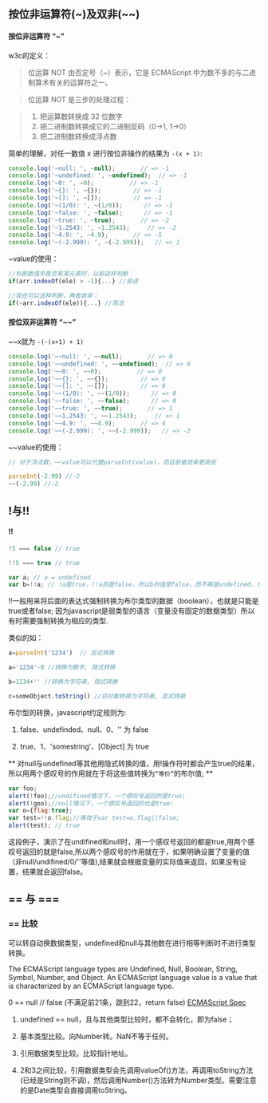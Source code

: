 ## 按位非运算符(~)及双非(~~)

#### 按位非运算符 “~”

w3c的定义：

>位运算 NOT 由否定号（~）表示，它是 ECMAScript 中为数不多的与二进制算术有关的运算符之一。

>位运算 NOT 是三步的处理过程：

>1. 把运算数转换成 32 位数字
>2. 把二进制数转换成它的二进制反码（0->1, 1->0）
>3. 把二进制数转换成浮点数

简单的理解，对任一数值 x 进行按位非操作的结果为 `-(x + 1)`:

```js
console.log('~null: ', ~null);       // => -1
console.log('~undefined: ', ~undefined);  // => -1
console.log('~0: ', ~0);          // => -1
console.log('~{}: ', ~{});         // => -1
console.log('~[]: ', ~[]);         // => -1
console.log('~(1/0): ', ~(1/0));      // => -1
console.log('~false: ', ~false);      // => -1
console.log('~true: ', ~true);       // => -2
console.log('~1.2543: ', ~1.2543);     // => -2
console.log('~4.9: ', ~4.9);       // => -5
console.log('~(-2.999): ', ~(-2.999));   // => 1
```

~value的使用：

```js
//判断数值中是否有某元素时，以前这样判断：
if(arr.indexOf(ele) > -1){...} //易读

//现在可以这样判断，两者效率：
if(~arr.indexOf(ele)){...} //简洁
```

#### 按位双非运算符 “~~”

~~x就为 `-(-(x+1) + 1)`

```js
console.log('~~null: ', ~~null);       // => 0
console.log('~~undefined: ', ~~undefined);  // => 0
console.log('~~0: ', ~~0);          // => 0
console.log('~~{}: ', ~~{});         // => 0
console.log('~~[]: ', ~~[]);         // => 0
console.log('~~(1/0): ', ~~(1/0));      // => 0
console.log('~~false: ', ~~false);      // => 0
console.log('~~true: ', ~~true);       // => 1
console.log('~~1.2543: ', ~~1.2543);     // => 1
console.log('~~4.9: ', ~~4.9);       // => 4
console.log('~~(-2.999): ', ~~(-2.999));   // => -2
```

~~value的使用：
```js
// 对于浮点数，~~value可以代替parseInt(value)，而且前者效率更高些

parseInt(-2.99) //-2
~~(-2.99) //-2
```

## !与!!

#### !!

```js
!5 === false // true

!!5 === true // true

var a; // a = undefined
var b=!!a; // !a是true，!!a则是false，所以b的值是false，而不再是undefined，也非其它值.
``` 

!!一般用来将后面的表达式强制转换为布尔类型的数据（boolean），也就是只能是true或者false;
因为javascript是弱类型的语言（变量没有固定的数据类型）所以有时需要强制转换为相应的类型.

类似的如：

```js
a=parseInt('1234')  // 显式转换

a='1234'-0 //转换为数字, 隐式转换

b=1234+'' //转换为字符串, 隐式转换

c=someObject.toString() //将对象转换为字符串, 显式转换
```

布尔型的转换，javascript约定规则为:

1. false、undefinded、null、0、'' 为 false

2. true、1、'somestring'、[Object] 为 true

** 对null与undefined等其他用隐式转换的值，用!操作符时都会产生true的结果，所以用两个感叹号的作用就在于将这些值转换为`“等价”`的布尔值; **

```js
var foo;  
alert(!foo);//undifined情况下，一个感叹号返回的是true;  
alert(!goo);//null情况下，一个感叹号返回的也是true;  
var o={flag:true};  
var test=!!o.flag;//等效于var test=o.flag||false;  
alert(test); // true
```
这段例子，演示了在undifined和null时，用一个感叹号返回的都是true,用两个感叹号返回的就是false,所以两个感叹号的作用就在于，如果明确设置了变量的值（非null/undifined/0/''等值),结果就会根据变量的实际值来返回，如果没有设置，结果就会返回false。

## == 与 ===

### == 比较

可以转自动换数据类型，undefined和null与其他数在进行相等判断时不进行类型转换。

The ECMAScript language types are Undefined, Null, Boolean, String, Symbol, Number, and Object. An ECMAScript language value is a value that is characterized by an ECMAScript language type.

0 == null // false (不满足前21条，跳到22，return false) [ECMAScript Spec](http://interglacial.com/javascript_spec/a-11.html#a-11.9.3)

1. undefined == null，且与其他类型比较时，都不会转化，即为false；

2. 基本类型比较。向Number转。NaN不等于任何。

3. 引用数据类型比较。比较指针地址。

4. 2和3之间比较，引用数据类型会先调用valueOf()方法，再调用toString方法(已经是String则不调)，然后调用Number()方法转为Number类型。需要注意的是Date类型会直接调用toString。
